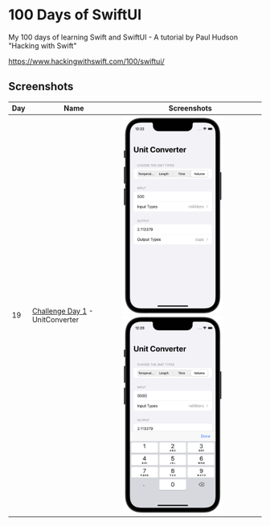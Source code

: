 # 100 Days of SwiftUI

My 100 days of learning Swift and SwiftUI - A tutorial by Paul Hudson "Hacking with Swift"

https://www.hackingwithswift.com/100/swiftui/

## Screenshots

|Day|Name|Screenshots|
|--|--|--|
|19|[Challenge Day 1](day019-SwiftUI) - UnitConverter|<img src="day019/Screenshots/UnitConverter.png" width="200"/><img src="day019/Screenshots/UnitConverter_2.png" width="200"/>|
